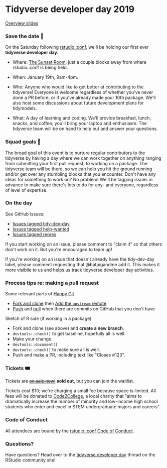 # Tidyverse developer day 2019

[Overview slides](overview.pdf)

### Save the date 📆

On the Saturday following [rstudio::conf](https://www.rstudio.com/conference/), we'll be holding our first ever **tidyverse developer day**. 

* Where: [The Sunset Room](https://www.sunsetroomaustin.com/), just a couple blocks away from where rstudio::conf is being held.

* When: January 19th, 9am-4pm.

* Who: Anyone who would like to get better at contributing to the tidyverse! Everyone is welcome regardless of whether you've never done a PR before, or if you've already made your 10th package. We'll also host some discussions about future development plans for tidymodels.

* What: A day of learning and coding. We'll provide breakfast, lunch, snacks, and coffee; you'll bring your laptop and enthusiasm. The tidyverse team will be on hand to help out and answer your questions.

### Squad goals 🎯

The broad goal of this event is to nurture regular contributors to the tidyverse by 
having a day where we can work together on anything ranging from submitting your 
first pull request, to working on a package. The tidyverse team will be there, 
so we can help you hit the ground running and/or get over any stumbling blocks that 
you encounter. Don't have any ideas for something to work on? No problem! We'll 
be tagging issues in advance to make sure there's lots to do for any- and 
everyone, regardless of level of expertise.

### On the day

See GitHub issues: 

* [Issues tagged tidy-dev-day](https://github.com/search?q=is%3Aissue+is%3Aopen+label%3A%22tidy-dev-day+%3Anerd_face%3A%22)
* [Issues tagged help-wanted](https://github.com/search?q=is%3Aopen+is%3Aissue+label%3A%22help+wanted+%3Aheart%3A%22+&state=open&type=Issues)
* [Issues tagged reprex](https://github.com/search?q=is%3Aopen+label%3Areprex+&state=open&type=Issues)

If you start working on an issue, please comment to "claim it" so that others don't work on it. But you're encouraged to team up!

If you're working on an issue that doesn't already have the tidy-dev-day label, please comment requesting that @batpigandme add it. This makes it more visibile to us and helps us track tidyverse developer day activities.

### Process tips re: making a pull request

Some relevant parts of [Happy Git](https://happygitwithr.com)

  * [Fork and clone](https://happygitwithr.com/fork-and-clone.html) then [Add the `upstream` remote](https://happygitwithr.com/upstream-changes.html#add-the-upstream-remote)
  * [Push](https://happygitwithr.com/push-rejected.html) and [pull](https://happygitwithr.com/pull-tricky.html) when there are commits on GitHub that you don't have
  
Sketch of R side (if working in a package)

  * Fork and clone (see above) and **create a new branch**.
  * `devtools::check()` to get baseline, hopefully all is well.
  * Make your change.
  * `devtools::document()`
  * `devtools::check()` to make sure all is well.
  * Push and make a PR, including text like "Closes #123".

### Tickets 🎟

Tickets are [~~on sale now!~~](https://www.eventbrite.com/e/tidyverse-developer-day-tickets-1617065687) __sold out__, but you can join the waitlist.

Tickets cost $10; we're charging a small fee because space is limited. All fees will be donated to [Code2College](https://code2college.org/about/), a local charity that "aims to dramatically increase the number of minority and low-income high school students who enter and excel in STEM undergraduate majors and careers".

### Code of Conduct

All attendees are bound by the [rstudio::conf Code of Conduct](CODE_OF_CONDUCT.md).

### Questions?

Have questions? Head over to the [tidyverse developer day](https://community.rstudio.com/t/tidyverse-developer-day/13146) 
thread on the RStudio community site!
